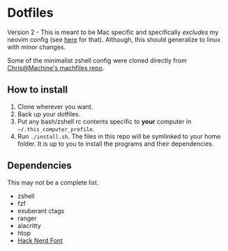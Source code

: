 # Dotfiles

Version 2 - This is meant to be Mac specific and specifically _excludes_ my
neovim config (see [here](https://github.com/jonathanlamar/nvim) for that).
Although, this should generalize to linux with minor changes.

Some of the minimalist zshell config were cloned directly from
[Chris@Machine's machfiles repo](https://github.com/ChristianChiarulli/Machfiles).

## How to install

1. Clone wherever you want.
2. Back up your dotfiles.
3. Put any bash/zshell rc contents specific to **your** computer in
   `~/.this_computer_profile`.
2. Run `./install.sh`.  The files in this repo will be symlinked to your home
   folder.  It is up to you to install the programs and their dependencies.

## Dependencies

This may not be a complete list.

* zshell
* fzf
* exuberant ctags
* ranger
* alacritty
* htop
* [Hack Nerd Font](https://www.nerdfonts.com/font-downloads)
